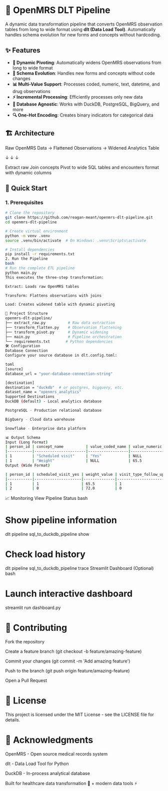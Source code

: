 # 🏥 OpenMRS DLT Pipeline

A dynamic data transformation pipeline that converts OpenMRS observation tables from long to wide format using **dlt (Data Load Tool)**. Automatically handles schema evolution for new forms and concepts without hardcoding.

## ✨ Features

- **🔁 Dynamic Pivoting**: Automatically widens OpenMRS observations from long to wide format
- **🔄 Schema Evolution**: Handles new forms and concepts without code changes
- **📊 Multi-Value Support**: Processes coded, numeric, text, datetime, and drug observations
- **⚡ Incremental Processing**: Efficiently processes only new data
- **🎯 Database Agnostic**: Works with DuckDB, PostgreSQL, BigQuery, and more
- **🔍 One-Hot Encoding**: Creates binary indicators for categorical data

## 🏗️ Architecture
Raw OpenMRS Data → Flattened Observations → Widened Analytics Table

↓ ↓ ↓

Extract raw Join concepts Pivot to wide
SQL tables and encounters format with
dynamic columns


## 🚀 Quick Start

### 1. Prerequisites

```bash
# Clone the repository
git clone https://github.com/reagan-meant/openmrs-dlt-pipeline.git
cd openmrs-dlt-pipeline

# Create virtual environment
python -m venv .venv
source .venv/bin/activate  # On Windows: .venv\Scripts\activate

# Install dependencies
pip install -r requirements.txt
2. Run the Pipeline
bash
# Run the complete ETL pipeline
python main.py
This executes the three-step transformation:

Extract: Loads raw OpenMRS tables

Transform: Flattens observations with joins

Load: Creates widened table with dynamic pivoting

📁 Project Structure
openmrs-dlt-pipeline/
├── extract_raw.py          # Raw data extraction
├── transform_flatten.py    # Observation flattening
├── transform_pivot.py      # Dynamic widening
├── main.py                 # Pipeline orchestration
└── requirements.txt       # Python dependencies
🛠️ Configuration
Database Connection
Configure your source database in dlt.config.toml:

toml
[source]
database_url = "your-database-connection-string"

[destination]
destination = "duckdb"  # or postgres, bigquery, etc.
dataset_name = "openmrs_analytics"
Supported Destinations
DuckDB (default) - Local analytics database

PostgreSQL - Production relational database

BigQuery - Cloud data warehouse

Snowflake - Enterprise data platform

📊 Output Schema
Input (Long Format)
| person_id | concept_name          | value_coded_name | value_numeric |
|-----------|-----------------------|------------------|---------------|
| 1         | "Scheduled visit"     | "Yes"            | NULL          |
| 1         | "Weight"              | NULL             | 65.5          |
Output (Wide Format)

| person_id | scheduled_visit_yes | weight_value | visit_type_follow_up|
|-----------|---------------------|--------------|---------------------|
| 1         | 1                   | 65.5         | 1                   |
| 2         | 0                   | 72.0         | 0                   |

```
📈 Monitoring
View Pipeline Status
bash
# Show pipeline information
dlt pipeline sql_to_duckdb_pipeline show

# Check load history
dlt pipeline sql_to_duckdb_pipeline trace
Streamlit Dashboard (Optional)
bash
# Launch interactive dashboard
streamlit run dashboard.py

# 🤝 Contributing

Fork the repository

Create a feature branch (git checkout -b feature/amazing-feature)

Commit your changes (git commit -m 'Add amazing feature')

Push to the branch (git push origin feature/amazing-feature)

Open a Pull Request

# 📄 License
This project is licensed under the MIT License - see the LICENSE file for details.

# 🙏 Acknowledgments
OpenMRS - Open source medical records system

dlt - Data Load Tool for Python

DuckDB - In-process analytical database

Built for healthcare data transformation 🏥 + modern data tools ⚡


